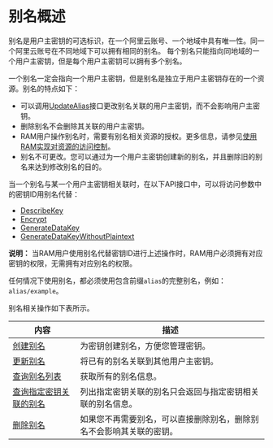 # 别名概述

别名是用户主密钥的可选标识，在一个阿里云账号、一个地域中具有唯一性。同一个阿里云账号在不同地域下可以拥有相同的别名。 每个别名只能指向同地域的一个用户主密钥，但是每个用户主密钥可以拥有多个别名。

一个别名一定会指向一个用户主密钥，但是别名是独立于用户主密钥存在的一个资源。别名的特点如下：

-   可以调用[UpdateAlias](/intl.zh-CN/API参考/密钥/UpdateAlias.md)接口更改别名关联的用户主密钥，而不会影响用户主密钥。
-   删除别名不会删除其关联的用户主密钥。
-   RAM用户操作别名时，需要有别名相关资源的授权。更多信息，请参见[使用RAM实现对资源的访问控制](/intl.zh-CN/访问控制与审计/使用RAM实现对资源的访问控制.md)。
-   别名不可更改。您可以通过为一个用户主密钥创建新的别名，并且删除旧的别名来达到修改别名的目的。

当一个别名与某一个用户主密钥相关联时，在以下API接口中，可以将访问参数中的密钥ID用别名代替：

-   [DescribeKey](/intl.zh-CN/API参考/密钥/DescribeKey.md)
-   [Encrypt](/intl.zh-CN/API参考/密钥/Encrypt.md)
-   [GenerateDataKey](/intl.zh-CN/API参考/密钥/GenerateDataKey.md)
-   [GenerateDataKeyWithoutPlaintext](/intl.zh-CN/API参考/密钥/GenerateDataKeyWithoutPlaintext.md)

**说明：** 当RAM用户使用别名代替密钥ID进行上述操作时，RAM用户必须拥有对应密钥的权限，无需拥有对应别名的权限。

任何情况下使用别名，都必须使用包含前缀`alias`的完整别名，例如：`alias/example`。

别名相关操作如下表所示。

|内容|描述|
|--|--|
|[创建别名]()|为密钥创建别名，方便您管理密钥。|
|[更新别名]()|将已有的别名关联到其他用户主密钥。|
|[查询别名列表]()|获取所有的别名信息。|
|[查询指定密钥关联的别名](/intl.zh-CN/密钥服务/管理别名/查询指定密钥关联的别名.md)|列出指定密钥关联的别名只会返回与指定密钥相关联的别名信息。|
|[删除别名]()|如果您不再需要别名，可以直接删除别名，删除别名不会影响其关联的密钥。|


